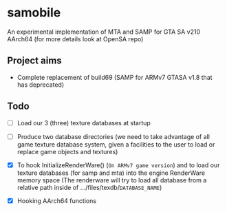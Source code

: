 # samobile
An experimental implementation of MTA and SAMP for GTA SA v210 AArch64 (for more details look at OpenSA repo)

## Project aims
- Complete replacement of build69 (SAMP for ARMv7 GTASA v1.8 that has deprecated)

## Todo
- [ ] Load our 3 (three) texture databases at startup
- [ ] Produce two database directories (we need to take advantage of all game texture database system, given a facilities to the user to load or replace game objects and textures)
- [X] To hook InitializeRenderWare() (`On ARMv7 game version`) and to load our texture databases (for samp and mta) into the engine RenderWare memory space (The renderware will try to load all database from a relative path inside of .../files/texdb/`DATABASE_NAME`)
- [x] Hooking AArch64 functions

